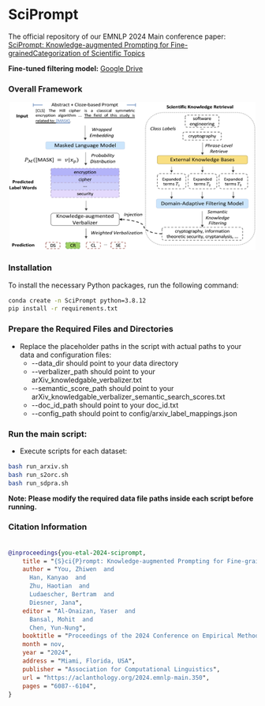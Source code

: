 # SciPrompt
The official repository of our EMNLP 2024 Main conference paper: [SciPrompt: Knowledge-augmented Prompting for Fine-grainedCategorization of Scientific Topics](https://aclanthology.org/2024.emnlp-main.350/)

**Fine-tuned filtering model:** [Google Drive](https://drive.google.com/drive/folders/1z38v6nx0pss_hhD2dX9Kg7NXQSNVSIWK?usp=sharing)


### Overall Framework
<div align="center">
  <img src="https://github.com/zhiwenyou103/SciPrompt/blob/main/pics/system.jpg" height="300" width="500">
</div>


### Installation
To install the necessary Python packages, run the following command:
```bash
conda create -n SciPrompt python=3.8.12
pip install -r requirements.txt
```

### Prepare the Required Files and Directories

- Replace the placeholder paths in the script with actual paths to your data and configuration files:
  - --data_dir should point to your data directory
  - --verbalizer_path should point to your arXiv_knowledgable_verbalizer.txt
  - --semantic_score_path should point to your arXiv_knowledgable_verbalizer_semantic_search_scores.txt
  - --doc_id_path should point to your doc_id.txt
  - --config_path should point to config/arxiv_label_mappings.json

### Run the main script:

- Execute scripts for each dataset:
```bash
bash run_arxiv.sh
bash run_s2orc.sh
bash run_sdpra.sh
```
**Note: Please modify the required data file paths inside each script before running.**


### Citation Information
```bibtex

@inproceedings{you-etal-2024-sciprompt,
    title = "{S}ci{P}rompt: Knowledge-augmented Prompting for Fine-grained Categorization of Scientific Topics",
    author = "You, Zhiwen  and
      Han, Kanyao  and
      Zhu, Haotian  and
      Ludaescher, Bertram  and
      Diesner, Jana",
    editor = "Al-Onaizan, Yaser  and
      Bansal, Mohit  and
      Chen, Yun-Nung",
    booktitle = "Proceedings of the 2024 Conference on Empirical Methods in Natural Language Processing",
    month = nov,
    year = "2024",
    address = "Miami, Florida, USA",
    publisher = "Association for Computational Linguistics",
    url = "https://aclanthology.org/2024.emnlp-main.350",
    pages = "6087--6104",
}
```

